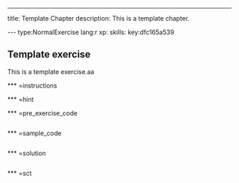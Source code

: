 ---
title: Template Chapter
description: This is a template chapter.

--- type:NormalExercise lang:r xp: skills: key:dfc165a539
## Template exercise 
This is a template exercise.aa

*** =instructions

*** =hint

*** =pre_exercise_code
```{r}

```

*** =sample_code
```{r}

```

*** =solution
```{r}

```

*** =sct
```{r}

```
